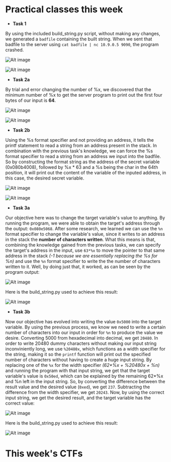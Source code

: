 # Practical classes this week

- **Task 1**

 By using the included build_string.py script, without making any changes, we generated a `badfile` containing the built string. When we sent that badfile to the server using `cat badfile | nc 10.9.0.5 9090`, the program crashed.

![Alt image](images/lb7i3.png)

![Alt image](images/lb7i4.png)

- **Task 2a**

 By trial and error changing the number of %x, we discovered that the minimum number of %x to get the server program to print out the first four bytes of our input is **64**.

![Alt image](images/lb7i1.png)

![Alt image](images/lb7i2.png)


- **Task 2b** 

Using the %s format specifier and not providing an address, it tells the printf statement to read a string from an address present in the stack. In combination with the previous task's knowledge, we can force the %s format specifier to read a string from an address we input into the badfile. So by constructing the format string as the address of the secret variable (0x080b4008), followed by %x * 63 and a %s being the char in the 64th position, it will print out the content of the variable of the inputed address, in this case, the desired secret variable.

![Alt image](images/lb7i5.png)

![Alt image](images/lb7i6.png)


- **Task 3a**

Our objective here was to change the target variable's value to anything. By running the program, we were able to obtain the target's address through the output: `0x080e5068`. After some research, we learned we can use the `%n` format specifier to change the variable's value, since it writes to an address in the stack the **number of characters written**. What this means is that, combining the knowledge gained from the previous tasks, we can specify the target's address in the input, use `63*%x` to move the pointer to that same address in the stack _(-1 because we are essentially replacing the %s for %n)_ and use the `%n` format specifier to write the the number of characters written to it. Well, by doing just that, it worked, as can be seen by the program output:

![Alt image](images/lb7i7.png)

Here is the build_string.py used to achieve this result:

![Alt image](images/lb7i8.png)


- **Task 3b**

Now our objective has evolved into writing the value `0x5000` into the target variable. By using the previous process, we know we need to write a certain number of characters into our input in order for `%n` to produce the value we desire. Converting 5000 from hexadecimal into decimal, we get `20480`. In order to write 20480 dummy characters without making our input string inconviniently long, we use `%20480x`, which functions as a width specifier for the string, making it so the `printf` function will print out the specified number of characters without having to create a huge input string. By replacing one of the `%x` for the width specifier _(62*%x + %20480x + %n)_ and running the program with that input string, we get that the target variable's value is `0x50ed`, which can be explained by the remaining 62*%x and %n left in the input string. So, by converting the difference between the result value and the desired value (`0xed`), we get `237`. Subtracting the difference from the width specifier, we get `20243`. Now, by using the correct input string, we get the desired result, and the target variable has the correct value:

![Alt image](images/lb7i9.png)

Here is the build_string.py used to achieve this result:

![Alt image](images/lb7i10.png)



# This week's CTFs


